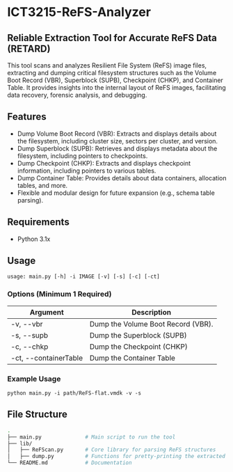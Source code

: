 # ICT3215-ReFS-Analyzer
## Reliable Extraction Tool for Accurate ReFS Data (RETARD)
This tool scans and analyzes Resilient File System (ReFS) image files, extracting and dumping critical filesystem structures 
such as the Volume Boot Record (VBR), Superblock (SUPB), Checkpoint (CHKP), and Container Table. It provides insights into 
the internal layout of ReFS images, facilitating data recovery, forensic analysis, and debugging.

## Features
- Dump Volume Boot Record (VBR): Extracts and displays details about the filesystem, including cluster size, sectors per cluster, and version.
- Dump Superblock (SUPB): Retrieves and displays metadata about the filesystem, including pointers to checkpoints.
- Dump Checkpoint (CHKP): Extracts and displays checkpoint information, including pointers to various tables.
- Dump Container Table: Provides details about data containers, allocation tables, and more.
- Flexible and modular design for future expansion (e.g., schema table parsing).

## Requirements
- Python 3.1x

## Usage
```Shell
usage: main.py [-h] -i IMAGE [-v] [-s] [-c] [-ct]
```

### Options (Minimum 1 Required)
|  Argument  | Description |
| ---------  | ----------- |
| -v, --vbr | Dump the Volume Boot Record (VBR). |
| -s, --supb | Dump the Superblock (SUPB) |
| -c, --chkp | Dump the Checkpoint (CHKP) |
| -ct, --containerTable | Dump the Container Table |

### Example Usage
```Shell
python main.py -i path/ReFS-flat.vmdk -v -s
```

## File Structure
```bash
.
├── main.py              # Main script to run the tool
├── lib/
│   ├── ReFScan.py       # Core library for parsing ReFS structures
│   ├── dump.py          # Functions for pretty-printing the extracted data
└── README.md            # Documentation
```
